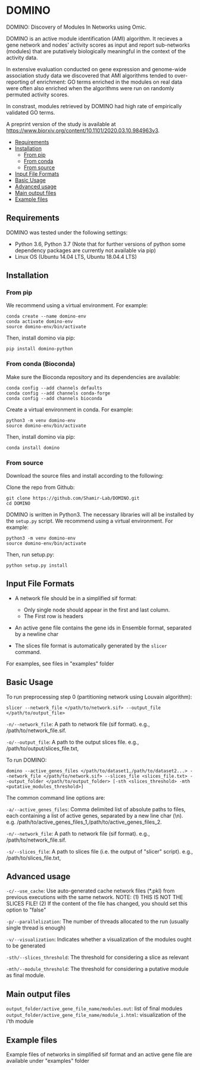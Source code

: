 # DOMINO

DOMINO: Discovery of Modules In Networks using Omic.

DOMINO is an active module identification (AMI) algorithm.  It recieves a gene network and nodes' activity scores as input and report sub-networks (modules) that are putatively biologically meaningful in the context of the activity data.


In extensive evaluation conducted on gene expression and genome-wide association study data we discovered that AMI algorithms tended to over-reporting of enrichment: GO terms enriched in the modules on real data were often also enriched when the algorithms were run on randomly permuted activity scores.

In constrast, modules retrieved by DOMINO had high rate of empirically validated GO terms.

A preprint version of the study is available at https://www.biorxiv.org/content/10.1101/2020.03.10.984963v3.

- [Requirements](#requirements)
- [Installation](#installation)
    - [From pip](#from-pip)
    - [From conda](#from-conda-bioconda)
    - [From source](#from-source)
- [Input File Formats](#input-file-formats)
- [Basic Usage](#basic-usage)
- [Advanced usage](#advanced-usage)
- [Main output files](#main-output-files)
- [Example files](#example-files)



## Requirements
DOMINO was tested under the following settings:
- Python 3.6, Python 3.7 (Note that for further versions of python some dependency packages are currently not available via pip)
- Linux OS (Ubuntu 14.04 LTS, Ubuntu 18.04.4 LTS)

## Installation

### From pip

We recommend using a virtual environment. For example:
```
conda create --name domino-env
conda activate domino-env
source domino-env/bin/activate
```
Then, install domino via pip:
```
pip install domino-python
```

### From conda (Bioconda)

Make sure the Bioconda repository and its dependencies are available:
```
conda config --add channels defaults
conda config --add channels conda-forge 
conda config --add channels bioconda
```

Create a virtual environment in conda. For example:
```
python3 -m venv domino-env
source domino-env/bin/activate
```

Then, install domino via pip:
```
conda install domino
```

### From source
Download the source files and install according to the following:

Clone the repo from Github:
```
git clone https://github.com/Shamir-Lab/DOMINO.git
cd DOMINO
```

DOMINO is written in Python3. The necessary libraries will all be installed by the `setup.py` script.
We recommend using a virtual environment. For example:
```
python3 -m venv domino-env
source domino-env/bin/activate
```
Then, run setup.py:
```
python setup.py install
```

## Input File Formats

- A network file should be in a simplified sif format:
  * Only single node should appear in the first and last column. 
  * The First row is headers

- An active gene file contains the gene ids in Ensemble format, separated by a newline char  

- The slices file format is automatically generated by the `slicer` command.


For examples, see files in "examples" folder

## Basic Usage

To run preprocessing step 0 (partitioning network using Louvain algorithm):
```
slicer --network_file </path/to/network.sif> --output_file </path/to/output_file>
```


`-n/--network_file`: A path to network file (sif format). e.g., /path/to/network_file.sif.

`-o/--output_file`: A path to the output slices file. e.g., /path/to/output/slices_file.txt, 

To run DOMINO:
```
domino --active_genes_files </path/to/dataset1,/path/to/dataset2...> --network_file </path/to/network.sif> --slices_file <slices_file.txt> --output_folder </path/to/output_folder> [-sth <slices_threshold> -mth <putative_modules_threshold>]
```

The common command line options are:

`-a/--active_genes_files`: Comma delimited list of absolute paths to files, each containing a list of active genes, separated by a new line char (\n). e.g. /path/to/active_genes_files_1,/path/to/active_genes_files_2.

`-n/--network_file`: A path to network file (sif format). e.g., /path/to/network_file.sif.

`-s/--slices_file`: A path to slices file (i.e. the output of "slicer" script). e.g., /path/to/slices_file.txt, 


## Advanced usage

`-c/--use_cache`: Use auto-generated cache network files (*.pkl) from previous executions with the same network. NOTE: (1) THIS IS NOT THE SLICES FILE! (2) If the content of the file has changed, you should set this option to "false"

`-p/--parallelization`: The number of threads allocated to the run (usually single thread is enough)

`-v/--visualization`: Indicates whether a visualization of the modules ought to be generated 

`-sth/--slices_threshold`: The threshold for considering a slice as relevant

`-mth/--module_threshold`: The threshold for considering a putative module as final module.


## Main output files

`output_folder/active_gene_file_name/modules.out`: list of final modules
`output_folder/active_gene_file_name/module_i.html`: visualization of the i'th module



## Example files

Example files of networks in simplified sif format and an active gene file are available under "examples" folder  
